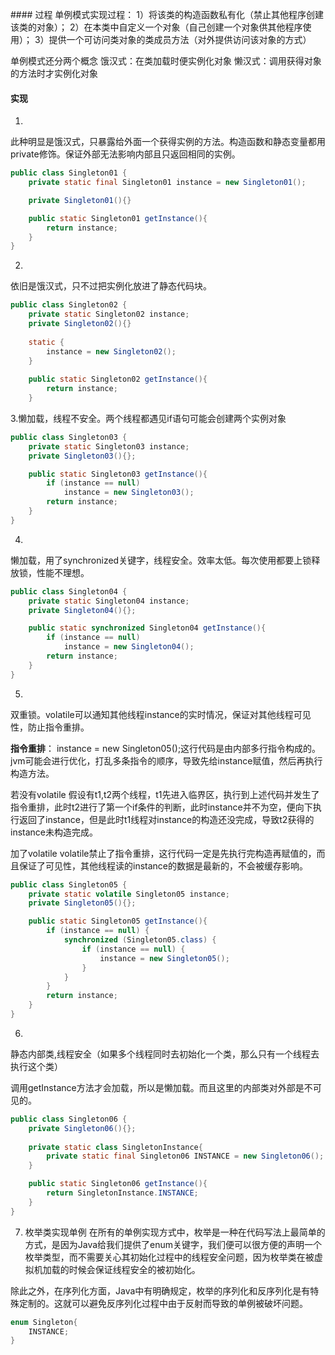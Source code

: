 ﻿﻿#### 过程
单例模式实现过程：
1）将该类的构造函数私有化（禁止其他程序创建该类的对象）；
2）在本类中自定义一个对象（自己创建一个对象供其他程序使用）；
3）提供一个可访问类对象的类成员方法（对外提供访问该对象的方式）

单例模式还分两个概念
饿汉式：在类加载时便实例化对象
懒汉式：调用获得对象的方法时才实例化对象

#### 实现
1.  
此种明显是饿汉式，只暴露给外面一个获得实例的方法。构造函数和静态变量都用private修饰。保证外部无法影响内部且只返回相同的实例。
```java
public class Singleton01 {
    private static final Singleton01 instance = new Singleton01();

    private Singleton01(){}

    public static Singleton01 getInstance(){
        return instance;
    }
}
```
2. 
依旧是饿汉式，只不过把实例化放进了静态代码块。
```java
public class Singleton02 {
    private static Singleton02 instance;
    private Singleton02(){}
    
    static {
        instance = new Singleton02();
    }
    
    public static Singleton02 getInstance(){
        return instance;
    }
```

3.懒加载，线程不安全。两个线程都遇见if语句可能会创建两个实例对象
```java
public class Singleton03 {
    private static Singleton03 instance;
    private Singleton03(){};

    public static Singleton03 getInstance(){
        if (instance == null)
            instance = new Singleton03();
        return instance;
    }
}
```
4. 
懒加载，用了synchronized关键字，线程安全。效率太低。每次使用都要上锁释放锁，性能不理想。
```java
public class Singleton04 {
    private static Singleton04 instance;
    private Singleton04(){};

    public static synchronized Singleton04 getInstance(){
        if (instance == null)
            instance = new Singleton04();
        return instance;
    }
}
```
5.
双重锁。volatile可以通知其他线程instance的实时情况，保证对其他线程可见性，防止指令重排。

**指令重排**：
instance = new Singleton05();这行代码是由内部多行指令构成的。jvm可能会进行优化，打乱多条指令的顺序，导致先给instance赋值，然后再执行构造方法。

若没有volatile
假设有t1,t2两个线程，t1先进入临界区，执行到上述代码并发生了指令重排，此时t2进行了第一个if条件的判断，此时instance并不为空，便向下执行返回了instance，但是此时t1线程对instance的构造还没完成，导致t2获得的instance未构造完成。

加了volatile
volatile禁止了指令重排，这行代码一定是先执行完构造再赋值的，而且保证了可见性，其他线程读的instance的数据是最新的，不会被缓存影响。
```java
public class Singleton05 {
    private static volatile Singleton05 instance;
    private Singleton05(){};

    public static Singleton05 getInstance(){
        if (instance == null) {
            synchronized (Singleton05.class) {
                if (instance == null) {
                    instance = new Singleton05();
                }
            }
        }
        return instance;
    }
}
```

6.
 静态内部类,线程安全（如果多个线程同时去初始化一个类，那么只有一个线程去执行这个类）

调用getInstance方法才会加载，所以是懒加载。而且这里的内部类对外部是不可见的。

```java
public class Singleton06 {
    private Singleton06(){};
    
    private static class SingletonInstance{
        private static final Singleton06 INSTANCE = new Singleton06();
    }

    public static Singleton06 getInstance(){
        return SingletonInstance.INSTANCE;
    }
}

```
7. 枚举类实现单例
在所有的单例实现方式中，枚举是一种在代码写法上最简单的方式，是因为Java给我们提供了enum关键字，我们便可以很方便的声明一个枚举类型，而不需要关心其初始化过程中的线程安全问题，因为枚举类在被虚拟机加载的时候会保证线程安全的被初始化。

除此之外，在序列化方面，Java中有明确规定，枚举的序列化和反序列化是有特殊定制的。这就可以避免反序列化过程中由于反射而导致的单例被破坏问题。
```java
enum Singleton{
    INSTANCE;
}
```

